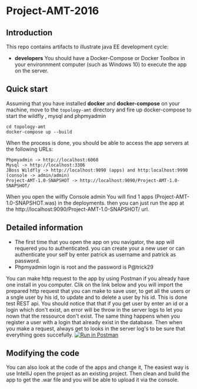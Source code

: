 # Project-AMT-2016

## Introduction

This repo contains artifacts to illustrate  java EE development cycle:

* **developers**  You should have a Docker-Compose or Docker Toolbox in your environnment computer (such as Windows 10) to execute the app on the server.

## Quick start

Assuming that you have installed **docker** and **docker-compose** on your machine, move to the `topology-amt` directory and fire up docker-compose to start the wildfly , mysql and phpmyadmin

```
cd topology-amt
docker-compose up --build
```
When the process is done, you should be able to access the app servers at the following URLs:

```
Phpmyadmin -> http://localhost:6060 
Mysql -> http://localhost:3306
JBoss Wildfly -> http://localhost:9090 (apps) and http:localhost:9990 (console -> admin/admin)
Project-AMT-1.0-SNAPSHOT -> http://localhost:9090/Project-AMT-1.0-SNAPSHOT/
```
When you open the wilfly Console admin You will find 1 apps (Project-AMT-1.0-SNAPSHOT.was) in the deployments. then you can just run the 
app at the http://localhost:9090/Project-AMT-1.0-SNAPSHOT/ url.

## Detailed information
- The first time that you open the app on you navigator, the app will requered you to authenticated. you can create your a new user or can authenticate your self by enter patrick as username and patrick as password.
- Phpmyadmin login is root and the password is P@trick29

You can make http request to the app by using Postman if you already have one install in you computer. Clik on the link below and you will import the prepared http request that you can make to save user, to get all the users or a sngle user by his id, to update and to delete a user by his id. This is done test REST api. You should notice that that if you get user by enter an id or a login which don't exist, an error will be throw in the server logs to let you nown that the ressource don't exist. The same thing happens when you register a user with a login that already exist in the database. Then when you make a request, always get to looks in the server log's to be sure that everything goes succefully. 
[![Run in Postman](https://run.pstmn.io/button.svg)](https://app.getpostman.com/run-collection/9568f96cf888f39e5db9#?env%5Bget%5D=W3sia2V5IjoiVVJMX1BSRUZJWCIsInZhbHVlIjoiaHR0cDovL2xvY2FsaG9zdDo4MDgwL1Byb2plY3QtQU1ULTEuMC1TTkFQU0hPVCIsInR5cGUiOiJ0ZXh0IiwiZW5hYmxlZCI6dHJ1ZX1d)

## Modifying the code

You can also look at the code of the apps and change it, The easiest way is use IntelliJ open the project as an existing project. Then clean and build the app to get the .war file and you will be able to upload it via the console.


